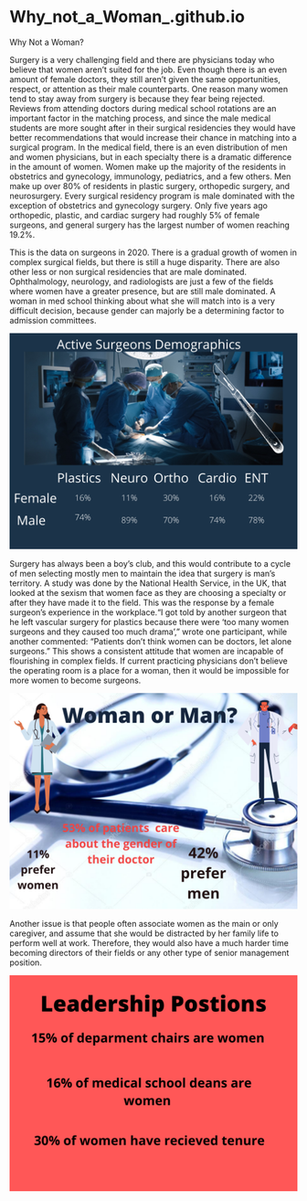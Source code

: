 # Why_not_a_Woman_.github.io

Why Not a Woman?

 Surgery is a very challenging field and there are physicians today who believe that women aren’t suited for the job. Even though there is an even amount of female doctors, they still aren’t given the same opportunities, respect, or attention as their male counterparts. One reason many women tend to stay away from surgery is because they fear being rejected. Reviews from attending doctors during medical school rotations are an important factor in the matching process, and since the male medical students are more sought after in their surgical residencies they would have better recommendations that would increase their chance in matching into a surgical program. 
In the medical field, there is an even distribution of men and women physicians, but in each specialty there is a dramatic difference in the amount of women. Women make up the majority of the residents in obstetrics and gynecology, immunology, pediatrics, and a few others. Men make up over 80% of residents in plastic surgery, orthopedic surgery, and neurosurgery.  Every surgical residency program is male dominated with the exception of obstetrics and gynecology surgery. Only five years ago orthopedic, plastic, and cardiac surgery had roughly 5% of female surgeons, and general surgery has the largest number of women reaching 19.2%. 


This is the data on surgeons in 2020. There is a gradual growth of women in complex surgical fields, but there is still a huge disparity. There are also other less or non surgical residencies that are male dominated. Ophthalmology, neurology, and radiologists are just a few of the fields where women have a greater presence, but are still male dominated. A woman in med school thinking about what she will match into is a very difficult decision, because gender can majorly be a determining factor to admission committees. 

![pic](https://github.com/KatrinaParsa/Why_not_a_Woman_.github.io/blob/main/Add%20a%20subheading.png?raw=true)

Surgery has always been a boy’s club, and this would contribute to a cycle of men selecting mostly men to maintain the idea that surgery is man’s territory. A study was done by the National Health Service, in the UK, that looked at the sexism that women face as they are choosing a specialty or after they have made it to the field. This was the response by a female surgeon’s experience in the workplace.“I got told by another surgeon that he left vascular surgery for plastics because there were ‘too many women surgeons and they caused too much drama’,” wrote one participant, while another commented: “Patients don’t think women can be doctors, let alone surgeons.” This shows a consistent attitude that women are incapable of flourishing in complex fields. If current practicing physicians don’t believe the operating room is a place for a woman, then it would be impossible for more women to become surgeons. 

![pic](https://github.com/KatrinaParsa/Why_not_a_Woman_.github.io/blob/main/Male_Female%20Doctors.png?raw=true)

Another issue is that people often associate women as the main or only caregiver, and assume that she would be distracted by her family life to perform well at work. Therefore, they would also have a much harder time becoming directors of their fields or any other type of senior management position. 

![pic](https://github.com/KatrinaParsa/Why_not_a_Woman_.github.io/blob/main/Leadership%20Postions.png?raw=true)
